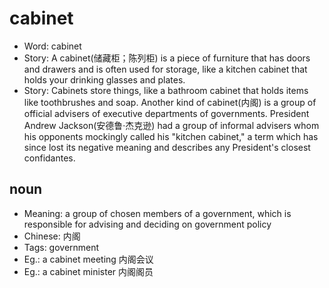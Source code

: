 # cabinet

- Word: cabinet
- Story: A cabinet(储藏柜；陈列柜) is a piece of furniture that has doors and drawers and is often used for storage, like a kitchen cabinet that holds your drinking glasses and plates.
- Story: Cabinets store things, like a bathroom cabinet that holds items like toothbrushes and soap. Another kind of cabinet(内阁) is a group of official advisers of executive departments of governments. President Andrew Jackson(安德鲁·杰克逊) had a group of informal advisers whom his opponents mockingly called his "kitchen cabinet," a term which has since lost its negative meaning and describes any President's closest confidantes.

## noun

- Meaning: a group of chosen members of a government, which is responsible for advising and deciding on government policy
- Chinese: 内阁
- Tags: government
- Eg.: a cabinet meeting 内阁会议
- Eg.: a cabinet minister 内阁阁员

